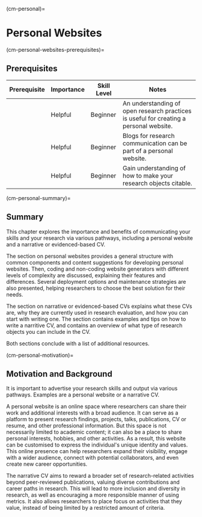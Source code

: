 (cm-personal)=
# Personal Websites

(cm-personal-websites-prerequisites)=
## Prerequisites

| Prerequisite | Importance | Skill Level | Notes |
| -------------|----------|------|----|
| [](#rr-open) | Helpful | Beginner | An understanding of open research practices is useful for creating a personal website. |
| [](#cm-blogs) | Helpful | Beginner | Blogs for research communication can be part of a personal website. |
| [](#cm-citable) | Helpful | Beginner | Gain understanding of how to make your research objects citable. |

(cm-personal-summary)=
## Summary

This chapter explores the importance and benefits of communicating your skills and your research via various pathways, including a personal website and a narrative or evidenced-based CV.

The section on personal websites provides a general structure with common components and content suggestions for developing personal websites.
Then, coding and non-coding website generators with different levels of complexity are discussed, explaining their features and differences.
Several deployment options and maintenance strategies are also presented, helping researchers to choose the best solution for their needs.

The section on narrative or evidenced-based CVs explains what these CVs are, why they are currently used in research evaluation, and how you can start with writing one. 
The section contains examples and tips on how to write a narritive CV, and contains an overview of what type of research objects you can include in the CV. 

Both sections conclude with a list of additional resources.

(cm-personal-motivation)=
## Motivation and Background

It is important to advertise your research skills and output via various pathways.
Examples are a personal website or a narrative CV. 

A personal website is an online space where researchers can share their work and additional interests with a broad audience.
It can serve as a platform to present research findings, projects, talks, publications, CV or resume, and other professional information.
But this space is not necessarily limited to academic content; it can also be a place to share personal interests, hobbies, and other activities.
As a result, this website can be customised to express the individual's unique identity and values.
This online presence can help researchers expand their visibility, engage with a wider audience, connect with potential collaborators, and even create new career opportunities.

The narrative CV aims to reward a broader set of research-related activities beyond peer-reviewed publications, valuing diverse contributions and career paths in research. 
This will lead to more inclusion and diversity in research, as well as encouraging a more responsible manner of using metrics.
It also allows researchers to place focus on activities that they value, instead of being limited by a restricted amount of criteria.

